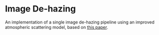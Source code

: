 # Image De-hazing
An implementation of a single image de-hazing pipeline using an improved atmospheric scattering model, based on [this paper](https://www.researchgate.net/publication/307631122_Single_image_dehazing_via_an_improved_atmospheric_scattering_model).
